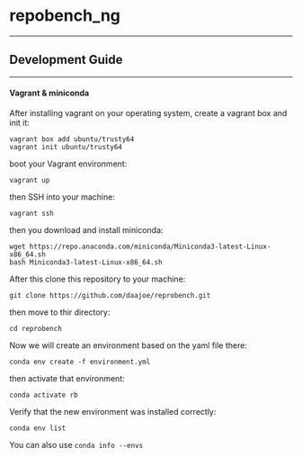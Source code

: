# repobench_ng
---------

## Development Guide
----------

#### Vagrant & miniconda
After installing vagrant on your operating system, create a vagrant box and init it:
```
vagrant box add ubuntu/trusty64
vagrant init ubuntu/trusty64
```
boot your Vagrant environment:
```
vagrant up
```
then SSH into your machine:
```
vagrant ssh
```
then you download and install miniconda:
```
wget https://repo.anaconda.com/miniconda/Miniconda3-latest-Linux-x86_64.sh
bash Miniconda3-latest-Linux-x86_64.sh
```

After this clone this repository to your machine:
```
git clone https://github.com/daajoe/reprobench.git
```

then move to thir directory:
```
cd reprobench
```

Now we will create an environment based on the yaml file there:
```
conda env create -f environment.yml
```

then activate that environment:
```
conda activate rb
```

Verify that the new environment was installed correctly:
```
conda env list
```
You can also use `conda info --envs`
